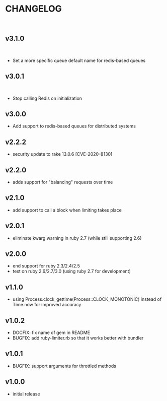 # CHANGELOG
​
## v3.1.0
​
- Set a more specific queue default name for redis-based queues

## v3.0.1
​
- Stop calling Redis on initialization

## v3.0.0

- Add support to redis-based queues for distributed systems

## v2.2.2

- security update to rake 13.0.6 [CVE-2020-8130]

## v2.2.0

- adds support for "balancing" requests over time

## v2.1.0

- add support to call a block when limiting takes place

## v2.0.1

- eliminate kwarg warning in ruby 2.7 (while still supporting 2.6)

## v2.0.0

- end support for ruby 2.3/2.4/2.5
- test on ruby 2.6/2.7/3.0 (using ruby 2.7 for development)

## v1.1.0

- using Process.clock_gettime(Process::CLOCK_MONOTONIC) instead of Time.now for improved accuracy

## v1.0.2

- DOCFIX: fix name of gem in README
- BUGFIX: add ruby-limiter.rb so that it works better with bundler

## v1.0.1

- BUGFIX: support arguments for throttled methods

## v1.0.0

- initial release
